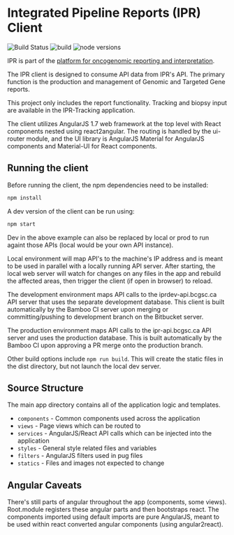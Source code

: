 # Integrated Pipeline Reports (IPR) Client

![Build Status](https://www.bcgsc.ca/bamboo/plugins/servlet/wittified/build-status/PORI-IPRCLI) ![build](https://github.com/bcgsc/pori_ipr_client/workflows/build/badge.svg?branch=master) ![node versions](https://img.shields.io/badge/node-12%20%7C%2014-blue)

IPR is part of the [platform for oncogenomic reporting and interpretation](https://github.com/bcgsc/pori).

The IPR client is designed to consume API data from IPR's API. The primary function is the production and management of Genomic and Targeted Gene reports.

This project only includes the report functionality. Tracking and biopsy input are available in the IPR-Tracking application.

The client utilizes AngularJS 1.7 web framework at the top level with React components nested using react2angular. The routing is handled by the ui-router module, and the UI library is AngularJS Material for AngularJS components and Material-UI for React components.

## Running the client

Before running the client, the npm dependencies need to be installed:

```Bash
npm install
```

A dev version of the client can be run using:

```Bash
npm start
```

Dev in the above example can also be replaced by local or prod to run againt those APIs (local would be your own API instance).

Local environment will map API's to the machine's IP address and is meant to be used in parallel with a locally
running API server. After starting, the local web server will watch for changes on any files in the app and rebuild
the affected areas, then trigger the client (if open in browser) to reload.

The development environment maps API calls to the iprdev-api.bcgsc.ca API server that uses the separate development
database. This client is built automatically by the Bamboo CI server upon merging or committing/pushing to development
branch on the Bitbucket server.

The production environment maps API calls to the ipr-api.bcgsc.ca API server and uses the production database. This
is built automatically by the Bamboo CI upon approving a PR merge onto the production branch.

Other build options include `npm run build`. This will create the static files in the dist directory, but not
launch the local dev server.

## Source Structure

The main app directory contains all of the application logic and templates.

* `components` - Common components used across the application
* `views` - Page views which can be routed to
* `services` - AngularJS/React API calls which can be injected into the application
* `styles` - General style related files and variables
* `filters` - AngularJS filters used in pug files
* `statics` - Files and images not expected to change

## Angular Caveats

There's still parts of angular throughout the app (components, some views).
Root.module registers these angular parts and then bootstraps react. The components imported using default imports
are pure AngularJS, meant to be used within react converted angular components (using angular2react).
